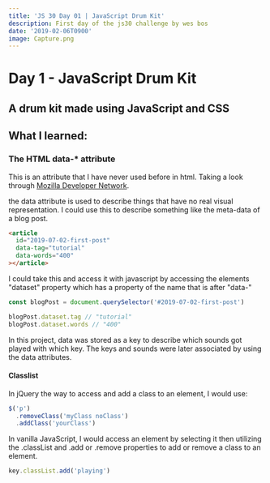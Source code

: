 ```yaml
---
title: 'JS 30 Day 01 | JavaScript Drum Kit'
description: First day of the js30 challenge by wes bos
date: '2019-02-06T0900'
image: Capture.png
---
```


# Day 1 - JavaScript Drum Kit

## A drum kit made using JavaScript and CSS

## What I learned:

### The HTML data-\* attribute

This is an attribute that I have never used before in html. Taking a look through [Mozilla Developer Network](https://developer.mozilla.org).

the data attribute is used to describe things that have no real visual representation. I could use this to describe something like the meta-data of a blog post.

```html
<article
  id="2019-07-02-first-post"
  data-tag="tutorial"
  data-words="400"
></article>
```

I could take this and access it with javascript by accessing the elements "dataset" property which has a property of the name that is after "data-"

```javascript
const blogPost = document.querySelector('#2019-07-02-first-post')

blogPost.dataset.tag // "tutorial"
blogPost.dataset.words // "400"
```

In this project, data was stored as a key to describe which sounds got played with which key. The keys and sounds were later associated by using the data attributes.

#### Classlist

In jQuery the way to access and add a class to an element, I would use:

```javascript
$('p')
  .removeClass('myClass noClass')
  .addClass('yourClass')
```

In vanilla JavaScript, I would access an element by selecting it then utilizing the .classList and .add or .remove properties to add or remove a class to an element.

```javascript
key.classList.add('playing')
```
